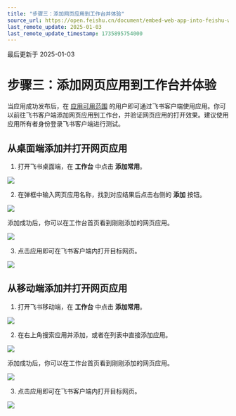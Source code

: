 ```yaml
---
title: "步骤三：添加网页应用到工作台并体验"
source_url: https://open.feishu.cn/document/embed-web-app-into-feishu-workbench/step-3-add-the-web-app-to-the-workbench-and-try-it-out
last_remote_update: 2025-01-03
last_remote_update_timestamp: 1735895754000
---
```

最后更新于 2025-01-03

# 步骤三：添加网页应用到工作台并体验

当应用成功发布后，在 [应用可用范围](https://open.feishu.cn/document/home/introduction-to-scope-and-authorization/availability) 的用户即可通过飞书客户端使用应用。你可以前往飞书客户端添加网页应用到工作台，并验证网页应用的打开效果。建议使用应用所有者身份登录飞书客户端进行测试。

## 从桌面端添加并打开网页应用

1. 打开飞书桌面端，在 **工作台** 中点击 **添加常用**。

![](https://sf3-cn.feishucdn.com/obj/open-platform-opendoc/717ce701741b199b0562596715c4659b_Rn4hNN6lpJ.png?height=427&lazyload=true&maxWidth=600&width=1446)

2. 在弹框中输入网页应用名称，找到对应结果后点击右侧的 **添加** 按钮。

![](https://sf3-cn.feishucdn.com/obj/open-platform-opendoc/1556fe2e3b8cbbced96c08af4b5d0561_Uzwa1JvNFG.png?height=236&lazyload=true&maxWidth=600&width=761)

添加成功后，你可以在工作台首页看到刚刚添加的网页应用。

![](https://sf3-cn.feishucdn.com/obj/open-platform-opendoc/b878d2535bd9b8985a84e0627d3555d1_liafiIMSYU.png?height=319&lazyload=true&maxWidth=600&width=1367)

3. 点击应用即可在飞书客户端内打开目标网页。

![](https://sf3-cn.feishucdn.com/obj/open-platform-opendoc/d1a699874fcfcaf7c0f6ed6ae0986f13_4hbPEZGEU9.png?height=1073&lazyload=true&maxWidth=600&width=1441)

## 从移动端添加并打开网页应用

1. 打开飞书移动端，在 **工作台** 中点击 **添加常用**。

![](https://sf3-cn.feishucdn.com/obj/open-platform-opendoc/12c3bea732a15354421581e223d11012_uXBOcQOGRU.png?height=1312&lazyload=true&maxWidth=300&width=664)

2. 在右上角搜索应用并添加，或者在列表中直接添加应用。

![](https://sf3-cn.feishucdn.com/obj/open-platform-opendoc/381cf35030d8892c10ae62e53077b45a_iZy77mBrPo.png?height=1340&lazyload=true&maxWidth=300&width=672)

添加成功后，你可以在工作台首页看到刚刚添加的网页应用。

![](https://sf3-cn.feishucdn.com/obj/open-platform-opendoc/8f95bdc6cf94a26c6b997520b812870f_sJjYfxzZZb.png?height=998&lazyload=true&maxWidth=300&width=658)

3. 点击应用即可在飞书客户端内打开目标网页。

![](https://sf3-cn.feishucdn.com/obj/open-platform-opendoc/e2d7f8966aad525a1b6625135dd226b3_iSacLvDtla.jpeg?height=2341&lazyload=true&maxWidth=300&width=1080)
